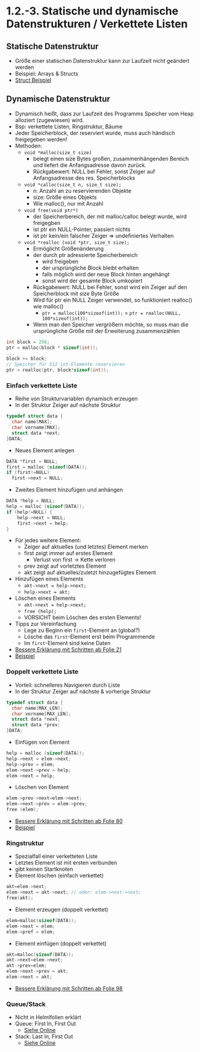 # 1.2.-3. Statische und dynamische Datenstrukturen / Verkettete Listen

## Statische Datenstruktur
* Größe einer statischen Datenstruktur kann zur Laufzeit nicht geändert werden
* Beispiel: Arrays & Structs
* [Struct Beispiel](https://github.com/htlw-5ahit/matura-sew-insy/blob/main/thema01/structs/main.c)

## Dynamische Datenstruktur
* Dynamisch heißt, dass zur Laufzeit des Programms Speicher vom Heap alloziert (zugewiesen) wird.
* Bsp: verkettete Listen, Ringstruktur, Bäume
* Jeder Speicherblock, der reserviert wurde, muss auch händisch freigegeben werden!
* Methoden:
    * `void *malloc(size_t size)`
      - belegt einen size Bytes großen, zusammenhängenden Bereich und liefert die Anfangsadresse davon zurück.
      - Rückgabewert: NULL bei Fehler, sonst Zeiger auf Anfangsadresse des res. Speicherblocks
    * `void *calloc(size_t n, size_t size);`
      - n: Anzahl an zu reservierenden Objekte
      - size: Größe eines Objekts  
      - Wie malloc(), nur mit Anzahl
    * `void free(void ptr*)`
      - der Speicherbereich, der mit malloc/calloc belegt wurde, wird freigegben
      - ist ptr ein NULL-Pointer, passiert nichts
      - ist ptr kein/ein falscher Zeiger => undefiniertes Verhalten
    * `void *realloc (void *ptr, size_t size);`
      - Ermöglicht Größenänderung
      - der durch ptr adressierte Speicherbereich
        - wird freigeben
        - der ursprüngliche Block bleibt erhalten
        - falls möglich wird der neue Block hinten angehängt
        - sonst wird der gesamte Block umkopiert
      - Rückgabewert: NULL bei Fehler, sonst wird ein Zeiger auf den Speicherblock mit size Byte Größe
      - Wird für ptr ein NULL Zeiger verwendet, so funktioniert realloc() wie malloc()
        - `ptr = malloc(100*sizeof(int));` = `ptr = realloc(NULL, 100*sizeof(int));`
      - Wenn man den Speicher vergrößern möchte, so muss man die ursprüngliche Größe mit der Erweiterung zusammenzählen

```c
int block = 256;
ptr = malloc(block * sizeof(int));
...
block += block;
// Speicher für 512 int-Elemente reservieren
ptr = realloc(ptr, block*sizeof(int));
```

### Einfach verkettete Liste
* Reihe von Strukturvariablen dynamisch erzeugen
* In der Struktur Zeiger auf nächste Struktur

```c
typedef struct data {
  char name[MAX];
  char vorname[MAX];
  struct data *next;
}DATA;
```
* Neues Element anlegen

```c
DATA *first = NULL;
first = malloc (sizeof(DATA));
if (first!=NULL)
  first->next = NULL;
```
* Zweites Element hinzufügen und anhängen

```c
DATA *help = NULL;
help = malloc (sizeof(DATA));
if (help!=NULL) {
    help->next = NULL;
    first->next = help;
}
```
* Für jedes weitere Element:
  - Zeiger auf aktuelles (und letztes) Element merken
  - first zeigt immer auf erstes Element
    - Verlust von first -> Kette verloren
  - prev zeigt auf vorletztes Element
  - akt zeigt auf aktuelles/zuletzt hinzugefügtes Element
* Hinzufügen eines Elements
  - `akt->next = help->next;`
  - `help->next = akt;`
* Löschen eines Elements
  - `akt->next = help->next;`
  - `free (help);`
  - VORSICHT beim Löschen des ersten Elements!
* Tipps zur Vereinfachung
  - Lege zu Beginn ein `first`-Element an (global?)
  - Lösche das `first`-Element erst beim Programmende
  - Im `first`-Element sind keine Daten
* [Bessere Erklärung mit Schritten ab Folie 21](../archiv/sew-helt/600_Dynamische_Datenstrukturen_in_C.pdf)
* [Beispiel](https://github.com/htlw-5ahit/matura-sew-insy/tree/main/thema01/einfach_verkettete_liste)

### Doppelt verkettete Liste
* Vorteil: schnelleres Navigieren durch Liste
* In der Struktur Zeiger auf nächste & vorherige Struktur

```c
typedef struct data {
  char name[MAX_LEN];
  char vorname[MAX_LEN];
  struct data *next;
  struct data *prev;
}DATA;
```
* Einfügen von Element

```c
help = malloc (sizeof(DATA));
help->next = elem->next;
help->prev = elem;
elem->next->prev = help;
elem->next = help;
```
* Löschen von Element

```c
elem->prev->next=elem->next;
elem->next->prev = elem->prev;
free (elem);
```
* [Bessere Erklärung mit Schritten ab Folie 80](../archiv/sew-helt/600_Dynamische_Datenstrukturen_in_C.pdf)
* [Beispiel](https://github.com/htlw-5ahit/matura-sew-insy/tree/main/thema01/doppelt_verkettete_liste)

### Ringstruktur
* Spezialfall einer verketteten Liste
* Letztes Element ist mit ersten verbunden
* gibt keinen Startknoten
* Element löschen (einfach verkettet)

```c
akt=elem->next;
elem->next = akt->next; // oder: elem->next->next;
free(akt);
```
* Element erzeugen (doppelt verkettet)

```c
elem=malloc(sizeof(DATA));
elem->next = elem;
elem->pref = elem;
```
* Element einfügen (doppelt verkettet)

```c
akt=malloc(sizeof(DATA));
akt->next=elem->next;
akt->prev=elem;
elem->next->prev = akt;
elem->next = akt;
```
* [Bessere Erklärung mit Schritten ab Folie 98](../archiv/sew-helt/600_Dynamische_Datenstrukturen_in_C.pdf)

### Queue/Stack
* Nicht in Helmlfolien erklärt
* Queue: First In, First Out
  - [Siehe Online](https://openbook.rheinwerk-verlag.de/c_von_a_bis_z/021_c_dyn_datenstrukturen_004.htm)
* Stack: Last In, First Out
  - [Siehe Online](https://openbook.rheinwerk-verlag.de/c_von_a_bis_z/021_c_dyn_datenstrukturen_003.htm#mj99a62629378300e719376434889e7c56)
